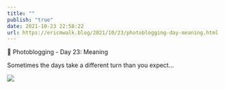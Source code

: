 ```yaml
---
title: ""
publish: "true"
date: 2021-10-23 22:58:22
url: https://ericmwalk.blog/2021/10/23/photoblogging-day-meaning.html
---
```


📸 Photoblogging - Day 23: Meaning

Sometimes the days take a different turn than you expect...

![](https://ericmwalk.blog/uploads/2021/e3e51e0fcc.jpg)